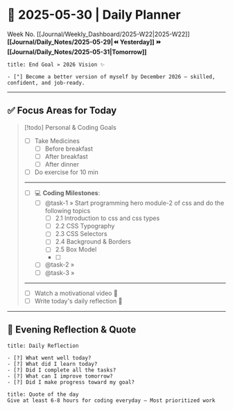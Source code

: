 # 🌼 **2025-05-30** | Daily Planner

Week No. [[Journal/Weekly_Dashboard/2025-W22|2025-W22]]
**[[Journal/Daily_Notes/2025-05-29|⏪ Yesterday]] ⏩ [[Journal/Daily_Notes/2025-05-31|Tomorrow]]**

```ad-important
title: End Goal » 2026 Vision ✨

- ["] Become a better version of myself by December 2026 — skilled, confident, and job-ready.
```

---
## ✅ Focus Areas for Today

> [!todo] Personal & Coding Goals
> - [ ] Take Medicines
> 	- [ ] Before breakfast
> 	- [ ] After breakfast
> 	- [ ] After dinner
> - [ ] Do exercise for 10 min
> ---
> - [ ] 💻 **Coding Milestones**:
> 	- [ ] @task-1 » Start programming hero module-2 of css and do the following topics
> 		- [ ] 2.1 Introduction to css and css types
> 		- [ ] 2.2 CSS Typography
> 		- [ ] 2.3 CSS Selectors
> 		- [ ] 2.4 Background & Borders
> 		- [ ] 2.5 Box Model
> 		- [ ] 
> 	- [ ] @task-2 » 
> 	- [ ] @task-3 » 
> ---
> - [ ] Watch a motivational video 🎥
> - [ ] Write today's daily reflection 📝

---
## 🌻 Evening Reflection & Quote

```ad-summary
title: Daily Reflection

- [?] What went well today?  
- [?] What did I learn today?  
- [?] Did I complete all the tasks?  
- [?] What can I improve tomorrow?  
- [?] Did I make progress toward my goal?  

```

```ad-quote
title: Quote of the day
Give at least 6-8 hours for coding everyday — Most prioritized work
``` 

